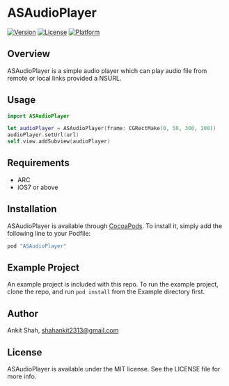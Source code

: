 # ASAudioPlayer

[![Version](https://img.shields.io/cocoapods/v/ASAudioPlayer.svg?style=flat)](http://cocoapods.org/pods/ASAudioPlayer)
[![License](https://img.shields.io/cocoapods/l/ASAudioPlayer.svg?style=flat)](http://cocoapods.org/pods/ASAudioPlayer)
[![Platform](https://img.shields.io/cocoapods/p/ASAudioPlayer.svg?style=flat)](http://cocoapods.org/pods/ASAudioPlayer)

## Overview

ASAudioPlayer is a simple audio player which can play audio file from remote or local links provided a NSURL.

## Usage

```Swift
import ASAudioPlayer

let audioPlayer = ASAudioPlayer(frame: CGRectMake(0, 50, 300, 100))
audioPlayer.setUrl(url)
self.view.addSubview(audioPlayer)
```

## Requirements
* ARC
* iOS7 or above

## Installation

ASAudioPlayer is available through [CocoaPods](http://cocoapods.org). To install
it, simply add the following line to your Podfile:

```ruby
pod "ASAudioPlayer"
```

## Example Project

An example project is included with this repo.  To run the example project, clone the repo, and run `pod install` from the Example directory first.

## Author

Ankit Shah, shahankit2313@gmail.com

## License

ASAudioPlayer is available under the MIT license. See the LICENSE file for more info.
